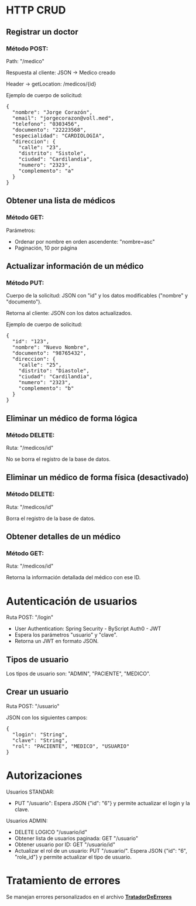 <h1>HTTP CRUD</h1>
<h2>Registrar un doctor</h2>
<h3>Método POST:</h3>
Path: "/medico"
<p>Respuesta al cliente: JSON -> Medico creado</p>
<p>Header -> getLocation: /medicos/{id}</p>
<p>Ejemplo de cuerpo de solicitud:</p>
<pre>
{
  "nombre": "Jorge Corazón",
  "email": "jorgecorazon@voll.med",
  "telefono": "0303456",
  "documento": "22223568",
  "especialidad": "CARDIOLOGIA",
  "direccion": {
    "calle": "23",
    "distrito": "Sistole",
    "ciudad": "Cardilandia",
    "numero": "2323",
    "complemento": "a"
  }
}
</pre>
<h2>Obtener una lista de médicos</h2>
<h3>Método GET:</h3>
<p>Parámetros:</p>
<ul>
  <li>Ordenar por nombre en orden ascendente: "nombre=asc"</li>
  <li>Paginación, 10 por página</li>
</ul>
<h2>Actualizar información de un médico</h2>
<h3>Método PUT:</h3>
<p>Cuerpo de la solicitud: JSON con "id" y los datos modificables ("nombre" y "documento").</p>
<p>Retorna al cliente: JSON con los datos actualizados.</p>
<p>Ejemplo de cuerpo de solicitud:</p>
<pre>
{
  "id": "123",
  "nombre": "Nuevo Nombre",
  "documento": "98765432",
  "direccion": {
    "calle": "25",
    "distrito": "Diastole",
    "ciudad": "Cardilandia",
    "numero": "2323",
    "complemento": "b"
  }
}
</pre>
<h2>Eliminar un médico de forma lógica</h2>
<h3>Método DELETE:</h3>
<p>Ruta: "/medicos/id"</p>
<p>No se borra el registro de la base de datos.</p>
<h2>Eliminar un médico de forma física (desactivado)</h2>
<h3>Método DELETE:</h3>
<p>Ruta: "/medicos/id"</p>
<p>Borra el registro de la base de datos.</p>
<h2>Obtener detalles de un médico</h2>
<h3>Método GET:</h3>
<p>Ruta: "/medicos/id"</p>
<p>Retorna la información detallada del médico con ese ID.</p>

<h1>Autenticación de usuarios</h1>
<p>Ruta POST: "/login"</p>
<ul>
  <li>User Authentication: Spring Security - ByScript Auth0 - JWT</li>
  <li>Espera los parámetros "usuario" y "clave".</li>
  <li>Retorna un JWT en formato JSON.</li>
</ul>
<h2>Tipos de usuario</h2>
<p>Los tipos de usuario son: "ADMIN", "PACIENTE", "MEDICO".</p>
<h2>Crear un usuario</h2>
<p>Ruta POST: "/usuario"</p>
<p>JSON con los siguientes campos:</p>
<pre>
{
  "login": "String",
  "clave": "String",
  "rol": "PACIENTE", "MEDICO", "USUARIO"
}
</pre>
<h1>Autorizaciones</h1>
<p>Usuarios STANDAR:</p>
<ul>
  <li>PUT "/usuario": Espera JSON {"id": "6"} y permite actualizar el login y la clave.</li>
</ul>
<p>Usuarios ADMIN:</p>
<ul>
  <li>DELETE LOGICO "/usuario/id"</li>
  <li>Obtener lista de usuarios paginada: GET "/usuario"</li>
  <li>Obtener usuario por ID: GET "/usuario/id"</li>
  <li>Actualizar el rol de un usuario: PUT "/usuario/". Espera JSON {"id": "6", "role_id"} y permite actualizar el tipo de usuario.</li>
</ul>

<h1>Tratamiento de errores</h1>
<p>Se manejan errores personalizados en el archivo <a href="https://github.com/denisrold/voll.med/blob/master/voll-med/api/src/main/java/voll/med/api/infra/errores/TratadorDeErrores.java"><b>TratadorDeErrores</b></a></p>
